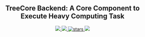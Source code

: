 <p align="center">
    <!-- <img width="200px" src="./.images/tree_core_logo.svg" align="center" alt="Tree Core CPU" /> -->
    <h2 align="center">TreeCore Backend: A Core Component to Execute Heavy Computing Task</h2>
</p>
<p align="center">
   <a href="https://github.com/microdynamics-cpu/tree-core-backend/actions">
    <img src="https://img.shields.io/github/workflow/status/microdynamics-cpu/tree-core-backend/unit-test/main?label=unit-test&logo=github&style=flat-square">
    </a>
    <a href="./LICENSE">
      <img src="https://img.shields.io/github/license/microdynamics-cpu/tree-core-backend?color=brightgreen&logo=github&style=flat-square">
    </a>
    <a href="https://github.com/microdynamics-cpu/tree-core-backend">
      <img alt="stars" src="https://img.shields.io/github/stars/microdynamics-cpu/tree-core-backend?color=blue&style=flat-square" />
    </a>
    <!-- <a href="https://github.com/microdynamics-cpu/tree-core-backend">
      <img src="https://img.shields.io/badge/total%20lines-7k-red?style=flat-square">
    </a>
    <a href="https://github.com/OSCPU">
      <img src="https://img.shields.io/badge/sim%20framework-verilator%20NEMU%20difftest-red?style=flat-square">
  </a> -->
    <a href="./CONTRIBUTING.md">
      <img src="https://img.shields.io/badge/contribution-welcome-brightgreen?style=flat-square">
    </a>
</p>